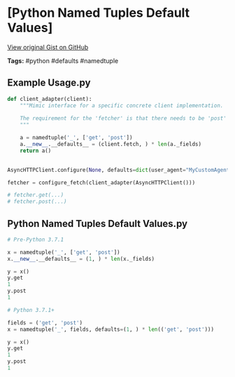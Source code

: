 # [Python Named Tuples Default Values] 

[View original Gist on GitHub](https://gist.github.com/Integralist/822089746ef730a7adfb98c1e230955b)

**Tags:** #python #defaults #namedtuple

## Example Usage.py

```python
def client_adapter(client):
    """Mimic interface for a specific concrete client implementation.
    
    The requirement for the 'fetcher' is that there needs to be 'post' and 'get' methods.
    """

    a = namedtuple('_', ['get', 'post'])
    a.__new__.__defaults__ = (client.fetch, ) * len(a._fields)
    return a()

  
AsyncHTTPClient.configure(None, defaults=dict(user_agent="MyCustomAgent"))

fetcher = configure_fetch(client_adapter(AsyncHTTPClient()))

# fetcher.get(...)
# fetcher.post(...)
```

## Python Named Tuples Default Values.py

```python
# Pre-Python 3.7.1

x = namedtuple('_', ['get', 'post'])
x.__new__.__defaults__ = (1, ) * len(x._fields)

y = x()
y.get
1
y.post
1

# Python 3.7.1+

fields = ('get', 'post')
x = namedtuple('_', fields, defaults=(1, ) * len(('get', 'post')))

y = x()
y.get
1
y.post
1
```


